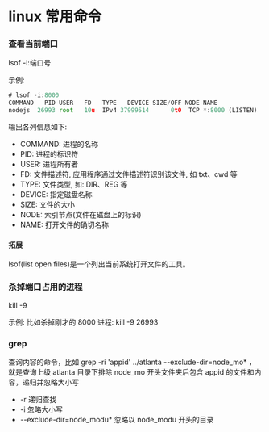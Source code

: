# linux 常用命令

### 查看当前端口

lsof -i:端口号

示例:

```js
# lsof -i:8000
COMMAND   PID USER   FD   TYPE   DEVICE SIZE/OFF NODE NAME
nodejs  26993 root   10u  IPv4 37999514      0t0  TCP *:8000 (LISTEN)
```

输出各列信息如下:

- COMMAND: 进程的名称
- PID: 进程的标识符
- USER: 进程所有者
- FD: 文件描述符, 应用程序通过文件描述符识别该文件, 如 txt、cwd 等
- TYPE: 文件类型, 如: DIR、REG 等
- DEVICE: 指定磁盘名称
- SIZE: 文件的大小
- NODE: 索引节点(文件在磁盘上的标识)
- NAME: 打开文件的确切名称

#### 拓展

lsof(list open files)是一个列出当前系统打开文件的工具。

### 杀掉端口占用的进程

kill -9 <PID>

示例:
比如杀掉刚才的 8000 进程: kill -9 26993

### grep

查询内容的命令，比如 grep -ri 'appid' ../atlanta --exclude-dir=node_mo\* ，就是查询上级 atlanta 目录下排除 node_mo 开头文件夹后包含 appid 的文件和内容，递归并忽略大小写

- -r 递归查找
- -i 忽略大小写
- --exclude-dir=node_modu\* 忽略以 node_modu 开头的目录
